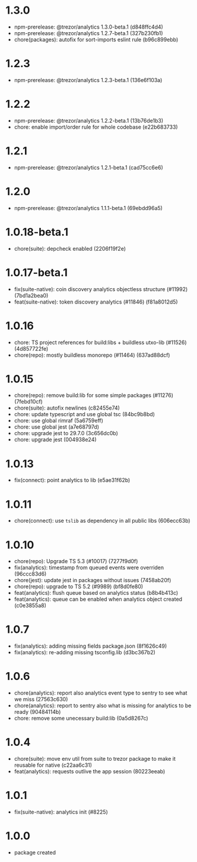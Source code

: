 # 1.3.0

-   npm-prerelease: @trezor/analytics 1.3.0-beta.1 (d848ffc4d4)
-   npm-prerelease: @trezor/analytics 1.2.7-beta.1 (327b230fb1)
-   chore(packages): autofix for sort-imports eslint rule (b96c899ebb)

# 1.2.3

-   npm-prerelease: @trezor/analytics 1.2.3-beta.1 (136e6f103a)

# 1.2.2

-   npm-prerelease: @trezor/analytics 1.2.2-beta.1 (13b76de1b3)
-   chore: enable import/order rule for whole codebase (e22b683733)

# 1.2.1

-   npm-prerelease: @trezor/analytics 1.2.1-beta.1 (cad75cc6e6)

# 1.2.0

-   npm-prerelease: @trezor/analytics 1.1.1-beta.1 (69ebdd96a5)

# 1.0.18-beta.1

-   chore(suite): depcheck enabled (2206f19f2e)

# 1.0.17-beta.1

-   fix(suite-native): coin discovery analytics objectless structure (#11992) (7bd1a2bea0)
-   feat(suite-native): token discovery analytics (#11846) (f81a8012d5)

# 1.0.16

-   chore: TS project references for build:libs + buildless utxo-lib (#11526) (4d857722fe)
-   chore(repo): mostly buildless monorepo (#11464) (637ad88dcf)

# 1.0.15

-   chore(repo): remove build:lib for some simple packages (#11276) (7febd10cf)
-   chore(suite): autofix newlines (c82455e74)
-   chore: update typescript and use global tsc (84bc9b8bd)
-   chore: use global rimraf (5a6759eff)
-   chore: use global jest (a7e68797d)
-   chore: upgrade jest to 29.7.0 (3c656dc0b)
-   chore: upgrade jest (004938e24)

# 1.0.13

-   fix(connect): point analytics to lib (e5ae31f62b)

# 1.0.11

-   chore(connect): use `tslib` as dependency in all public libs (606ecc63b)

# 1.0.10

-   chore(repo): Upgrade TS 5.3 (#10017) (7277f9d0f)
-   fix(analytics): timestamp from queued events were overriden (96ccc83d6)
-   chore(jest): update jest in packages without issues (7458ab20f)
-   chore(repo): upgrade to TS 5.2 (#9989) (bf8d0fe80)
-   feat(analytics): flush queue based on analytics status (b8b4b413c)
-   feat(analytics): queue can be enabled when analytics object created (c0e3855a8)

# 1.0.7

-   fix(analytics): adding missing fields package.json (8f1626c49)
-   fix(analytics): re-adding missing tsconfig.lib (d3bc367b2)

# 1.0.6

-   chore(analytics): report also analytics event type to sentry to see what we miss (27563c630)
-   chore(analytics): report to sentry also what is missing for analytics to be ready (90484114b)
-   chore: remove some unecessary build:lib (0a5d8267c)

# 1.0.4

-   chore(suite): move env util from suite to trezor package to make it reusable for native (c22aa6c31)
-   feat(analytics): requests outlive the app session (80223eeab)

# 1.0.1

-   fix(suite-native): analytics init (#8225)

# 1.0.0

-   package created
